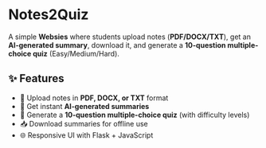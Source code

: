 # Notes2Quiz

A simple **Websies** where students upload notes (**PDF/DOCX/TXT**), get an **AI-generated summary**, download it, and generate a **10-question multiple-choice quiz** (Easy/Medium/Hard).

## ✨ Features

* 📄 Upload notes in **PDF, DOCX, or TXT** format
* 🤖 Get instant **AI-generated summaries**
* 📝 Generate a **10-question multiple-choice quiz** (with difficulty levels)
* 📥 Download summaries for offline use
* 🌐 Responsive UI with Flask + JavaScript
